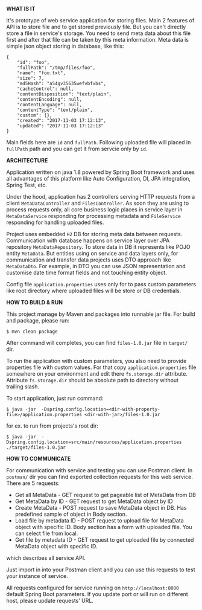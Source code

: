 **WHAT IS IT**

It's prototype of web service application for storing files.
Main 2 features of API is to store file and to get stored previously file.
But you can't directly store a file in service's storage.
You need to send meta data about this file first and after that file can be taken by this meta information.
Meta data is simple json object storing in database, like this:
```
{
    "id": "foo",
    "fullPath": "/tmp/files/foo",
    "name": "foo.txt",
    "size": 7,
    "md5Hash": "a54gv35635wefvbfvbs",
    "cacheControl": null,
    "contentDisposition": "text/plain",
    "contentEncoding": null,
    "contentLanguage": null,
    "contentType": "text/plain",
    "custom": {},
    "created": "2017-11-03 17:12:13",
    "updated": "2017-11-03 17:12:13"
}
```
Main fields here are `id` and `fullPath`. Following uploaded file will placed in `fullPath` path
and you can get it from servcie only by `id`.

**ARCHITECTURE**

Application written on java 1.8 powered by Spring Boot framework and uses all advantages of this platform like Auto Configuration, DI, JPA integration, Spring Test, etc.

Under the hood, application has 2 controllers serving HTTP requests from a client `MetaDataController` and `FilesController`.
As soon they are using to process requests only, all core business logic places in service layer in `MetaDataService` responding for
processing metadata and `FileService` responding for handling uploaded files.

Project uses embedded `H2` DB for storing meta data between requests. Communication with database happens on service layer
 over JPA repository `MetaDataRepository`. To store data in DB it represents like POJO entity `MetaData`.
But entities using on service and data layers only, for communication and transfer data projects uses DTO approach like
`MetaDataDto`. For example, in DTO you can use JSON representation and customise date time format fields and not touching
entity object.

Config file `application.properties` uses only for to pass custom parameters like root directory where uploaded files will be store
or DB credentials.

**HOW TO BUILD & RUN**

This project manage by Maven and packages into runnable jar file. For build and package, please run:
```
$ mvn clean package
```
After command will completes, you can find `files-1.0.jar` file in `target/` dir.

To run the application with custom parameters, you also need to provide properties file with custom values.
 For that copy `application.properties` file somewhere on your environment and edit there `fs.storage.dir` attribute.
Attribute `fs.storage.dir` should be absolute path to directory without trailing slash.

To start application, just run command:
```
$ java -jar  -Dspring.config.location=<dir-with-property-file>/application.properties <dir-with-jar>/files-1.0.jar
```

for ex. to run from projects's root dir:

```
$ java -jar  -Dspring.config.location=src/main/resources/application.properties ./target/files-1.0.jar
```

**HOW TO COMMUNICATE**

For communication with service and testing you can use Postman client. In `postman/` dir you can find
exported collection requests for this web service.
There are 5 requests:

* Get all MetaData - GET request to get pageable list of MetaData from DB
* Get MetaData by ID - GET request to get MetaData object by ID
* Create MetaData - POST request to save MetaData object in DB. Has predefined sample of object in Body section.
* Load file by metadata ID - POST request to upload file for MetaData object with specific ID. Body section has a form with uploaded file. You can select file from local.
* Get file by metadata ID - GET request to get uploaded file by connected MetaData object with specific ID.

which describes all service API.

Just import in into your Postman client and you can use this requests to test your
instance of service.

All requests configured for service running on `http://localhost:8080` default Spring Boot parameters.
If you update port or will run on different host, please update requests' URL.
